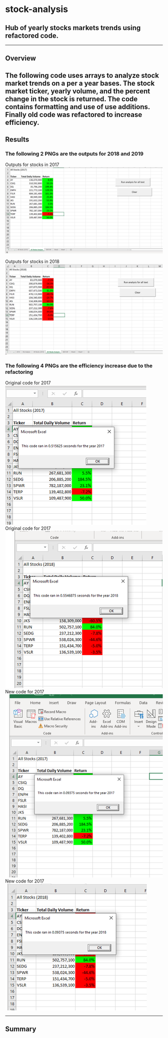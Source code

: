 # stock-analysis
Hub of yearly stocks markets trends using refactored code.
---
---
## Overview
The following code uses arrays to analyze stock market trends on a per a year bases.
The stock market ticker, yearly volume, and the percent change in the stock is returned.
The code contains formatting and use of use additions.
Finally old code was refactored to increase efficiency.
---

## Results
### The following 2 PNGs are the outputs for 2018 and 2019
Outputs for stocks in 2017
![VBA_Challenge_2017.png](https://github.com/JasonWilliams88/stock-analysis/blob/main/VBA_Challenge_2017.png)

Outputs for stocks in 2018
![VBA_Challenge_2018.png](https://github.com/JasonWilliams88/stock-analysis/blob/main/VBA_Challenge_2018.png)

### The following 4 PNGs are the efficiency increase due to the refactoring
Original code for 2017
![2017Old](https://github.com/JasonWilliams88/stock-analysis/blob/main/2017Old.png)
Original code for 2017
![2018Old](https://github.com/JasonWilliams88/stock-analysis/blob/main/2018Old.png)
New code for 2017
![2017New](https://github.com/JasonWilliams88/stock-analysis/blob/main/2017New.png)
New code for 2017
![2018New](https://github.com/JasonWilliams88/stock-analysis/blob/main/2018New.png)


---
## Summary
